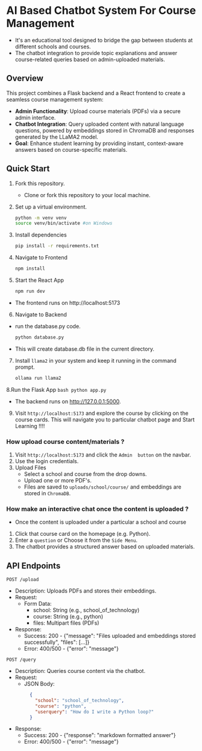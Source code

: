 # AI Based Chatbot System For Course Management

* It's an educational tool designed to bridge the gap between students at different schools and courses.
* The chatbot integration to provide topic explanations and answer course-related queries based on admin-uploaded materials. 

## Overview
This project combines a Flask backend and a React frontend to create a seamless course management system:
- **Admin Functionality**: Upload course materials (PDFs) via a secure admin interface.
- **Chatbot Integration**: Query uploaded content with natural language questions, powered by embeddings stored in ChromaDB and responses generated by the LLaMA2 model.
- **Goal**: Enhance student learning by providing instant, context-aware answers based on course-specific materials.

## Quick Start
1. Fork this repository.
    * Clone or fork this repository to your local machine.
2. Set up a virtual environment.

	```bash
	python -m venv venv
	source venv/bin/activate #on Windows
	```
3. Install dependencies
	```bash
	pip install -r requirements.txt
	```
4. Navigate to Frontend
	```bash
	npm install
	```
5. Start the React App
	```bash
	npm run dev
	```
* The frontend runs on http://localhost:5173
6. Navigate to Backend
* run the database.py code.
	```bash
	python database.py
	```
* This will create database.db file in the current directory.
7. Install `llama2` in your system and keep it running in the command prompt.
	```bash
	ollama run llama2
	```
8.Run the Flask App
	```bash
	 python app.py
	```
* The backend runs on http://127.0.0.1:5000.

9. Visit `http://localhost:5173` and explore the course by clicking on the course cards. This will navigate you to particular chatbot page and Start Learning !!!!


### How upload course content/materials ?
1. Visit `http://localhost:5173` and click the `Admin  button` on the navbar.
2. Use the login credentials.
3. Upload Files
    * Select a school and course from the drop downs.
    * Upload one or more PDF's.
    * Files are saved to `uploads/school/course/` and embeddings are stored in `ChromaDB`.

### How make an interactive chat once the content is uploaded ?
* Once the content is uploaded under a particular a school and course
1. Click that course card on the homepage (e.g. Python).
2. Enter a `question` or Choose it from the `Side Menu`.
3. The chatbot provides a structured answer based on uploaded materials.

## API Endpoints

`POST /upload`
* Description: Uploads PDFs and stores their embeddings.
* Request:
    * Form Data:
        * school: String (e.g., school_of_technology)
        * course: String (e.g., python)
        * files: Multipart files (PDFs)
* Response:
    * Success: 200 - {"message": "Files uploaded and embeddings stored successfully", "files": [...]}
    * Error: 400/500 - {"error": "message"}

`POST /query`
* Description: Queries course content via the chatbot.
* Request:
    * JSON Body:
      ```json
        {
          "school": "school_of_technology",
          "course": "python",
          "userquery": "How do I write a Python loop?"
        }
      ```
* Response:
    * Success: 200 - {"response": "markdown formatted answer"}
    * Error: 400/500 - {"error": "message"}



